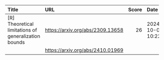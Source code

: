 | Title                                                | URL                              |   Score | Date                |
|:-----------------------------------------------------|:---------------------------------|--------:|:--------------------|
| [R] Theoretical limitations of generalization bounds | https://arxiv.org/abs/2309.13658 |      26 | 2024-10-05 10:22:49 |
|                                                      | https://arxiv.org/abs/2410.01969 |         |                     |